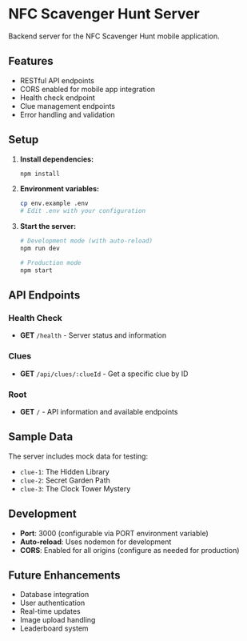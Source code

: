 # NFC Scavenger Hunt Server

Backend server for the NFC Scavenger Hunt mobile application.

## Features

- RESTful API endpoints
- CORS enabled for mobile app integration
- Health check endpoint
- Clue management endpoints
- Error handling and validation

## Setup

1. **Install dependencies:**

   ```bash
   npm install
   ```

2. **Environment variables:**

   ```bash
   cp env.example .env
   # Edit .env with your configuration
   ```

3. **Start the server:**

   ```bash
   # Development mode (with auto-reload)
   npm run dev

   # Production mode
   npm start
   ```

## API Endpoints

### Health Check

- **GET** `/health` - Server status and information

### Clues

- **GET** `/api/clues/:clueId` - Get a specific clue by ID

### Root

- **GET** `/` - API information and available endpoints

## Sample Data

The server includes mock data for testing:

- `clue-1`: The Hidden Library
- `clue-2`: Secret Garden Path
- `clue-3`: The Clock Tower Mystery

## Development

- **Port**: 3000 (configurable via PORT environment variable)
- **Auto-reload**: Uses nodemon for development
- **CORS**: Enabled for all origins (configure as needed for production)

## Future Enhancements

- Database integration
- User authentication
- Real-time updates
- Image upload handling
- Leaderboard system
